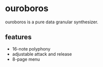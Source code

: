 # ouroboros
ouroboros is a pure data granular synthesizer.

## features
- 16-note polyphony
- adjustable attack and release
- 8-page menu